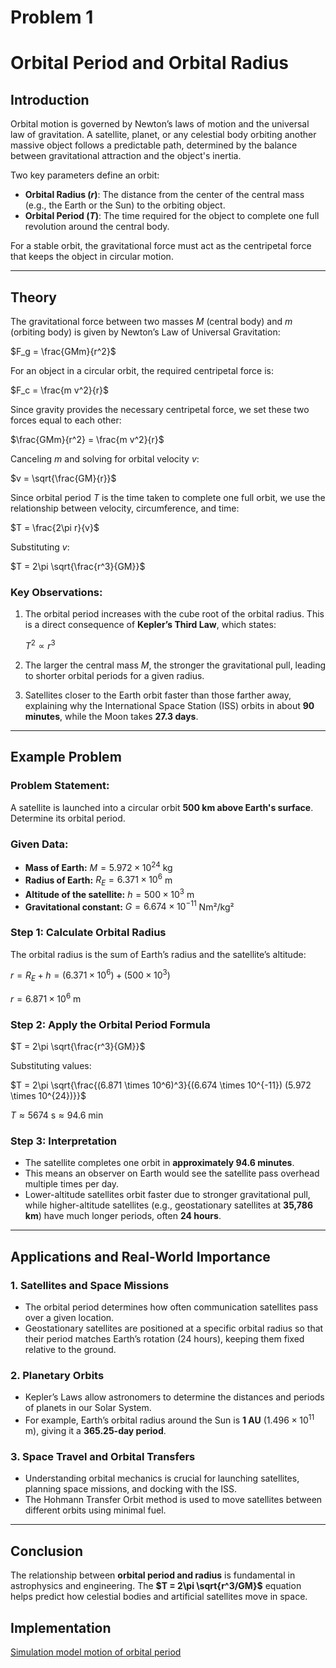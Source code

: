 # Problem 1



# **Orbital Period and Orbital Radius**  

## **Introduction**  

Orbital motion is governed by Newton’s laws of motion and the universal law of gravitation. A satellite, planet, or any celestial body orbiting another massive object follows a predictable path, determined by the balance between gravitational attraction and the object's inertia.  

Two key parameters define an orbit:  

- **Orbital Radius ($r$)**: The distance from the center of the central mass (e.g., the Earth or the Sun) to the orbiting object.  
- **Orbital Period ($T$)**: The time required for the object to complete one full revolution around the central body.  

For a stable orbit, the gravitational force must act as the centripetal force that keeps the object in circular motion.  

---

## **Theory**  

The gravitational force between two masses $M$ (central body) and $m$ (orbiting body) is given by Newton’s Law of Universal Gravitation:  

$F_g = \frac{GMm}{r^2}$

For an object in a circular orbit, the required centripetal force is:  

$F_c = \frac{m v^2}{r}$

Since gravity provides the necessary centripetal force, we set these two forces equal to each other:  

 $\frac{GMm}{r^2} = \frac{m v^2}{r}$

Canceling $m$ and solving for orbital velocity $v$:  

$v = \sqrt{\frac{GM}{r}}$

Since orbital period $T$ is the time taken to complete one full orbit, we use the relationship between velocity, circumference, and time:  

$T = \frac{2\pi r}{v}$

Substituting $v$:  

$T = 2\pi \sqrt{\frac{r^3}{GM}}$

### **Key Observations:**  

1. The orbital period increases with the cube root of the orbital radius. This is a direct consequence of **Kepler’s Third Law**, which states:  

   $T^2 \propto r^3$

2. The larger the central mass $M$, the stronger the gravitational pull, leading to shorter orbital periods for a given radius.  

3. Satellites closer to the Earth orbit faster than those farther away, explaining why the International Space Station (ISS) orbits in about **90 minutes**, while the Moon takes **27.3 days**.  

---

## **Example Problem**  

### **Problem Statement:**  
A satellite is launched into a circular orbit **500 km above Earth's surface**. Determine its orbital period.  

### **Given Data:**  

- **Mass of Earth:** $M = 5.972 \times 10^{24}$ kg  
- **Radius of Earth:** $R_E = 6.371 \times 10^6$ m  
- **Altitude of the satellite:** $h = 500 \times 10^3$ m  
- **Gravitational constant:** $G = 6.674 \times 10^{-11}$ Nm²/kg²  

### **Step 1: Calculate Orbital Radius**  

The orbital radius is the sum of Earth’s radius and the satellite’s altitude:  

$r = R_E + h = (6.371 \times 10^6) + (500 \times 10^3)$

$r = 6.871 \times 10^6 \text{ m}$

### **Step 2: Apply the Orbital Period Formula**  

$T = 2\pi \sqrt{\frac{r^3}{GM}}$

Substituting values:  

$T = 2\pi \sqrt{\frac{(6.871 \times 10^6)^3}{(6.674 \times 10^{-11}) (5.972 \times 10^{24})}}$

$T \approx 5674 \text{ s} \approx 94.6 \text{ min}$

### **Step 3: Interpretation**  

- The satellite completes one orbit in **approximately 94.6 minutes**.  
- This means an observer on Earth would see the satellite pass overhead multiple times per day.  
- Lower-altitude satellites orbit faster due to stronger gravitational pull, while higher-altitude satellites (e.g., geostationary satellites at **35,786 km**) have much longer periods, often **24 hours**.  

---

## **Applications and Real-World Importance**  

### **1. Satellites and Space Missions**  
- The orbital period determines how often communication satellites pass over a given location.  
- Geostationary satellites are positioned at a specific orbital radius so that their period matches Earth’s rotation (24 hours), keeping them fixed relative to the ground.  

### **2. Planetary Orbits**  
- Kepler’s Laws allow astronomers to determine the distances and periods of planets in our Solar System.  
- For example, Earth’s orbital radius around the Sun is **1 AU** $(1.496 \times 10^{11}$ m), giving it a **365.25-day period**.  

### **3. Space Travel and Orbital Transfers**  
- Understanding orbital mechanics is crucial for launching satellites, planning space missions, and docking with the ISS.  
- The Hohmann Transfer Orbit method is used to move satellites between different orbits using minimal fuel.  

---

## **Conclusion**  

The relationship between **orbital period and radius** is fundamental in astrophysics and engineering. The **$T = 2\pi \sqrt{r^3/GM}$** equation helps predict how celestial bodies and artificial satellites move in space. 

## **Implementation**

[Simulation model motion of orbital period](orbital_period_simulatin.html)